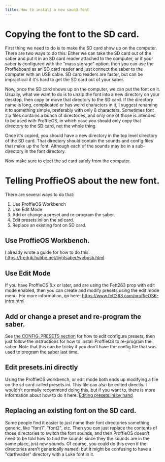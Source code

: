 ```yaml
---
title: How to install a new sound font
---
```

# Copying the font to the SD card.

First thing we need to do is to make the SD card show up on the computer. There are two ways to do this: Either we can take the SD card out of the saber and put it in an SD card reader attached to the computer, or if your saber is configured with the "mass storage" option, then you can use the Proffieboard as an SD card reader and just connect the saber to the computer with an USB cable. SD card readers are faster, but can be impractical if it's hard to get the SD card out of your saber.

Now, once the SD card shows up on the computer, we can put the font on it. Usually, what we want to do is to unzip the font into a new directory on your desktop, then copy or move that directory to the SD card. If the directory name is long, complicated or has weird characters in it, I suggest renaming it to something simple, preferably with only 8 characters. Sometimes font zip files contains a bunch of directories, and only one of those is intended to be used with ProffieOS, in which case you should only copy that directory to the SD card, not the whole thing.

Once it's copied, you should have a new directory in the top level directory of the SD card. That directory should contain the sounds and config files that make up the font. Although each of the sounds may be in a sub-directory in the font directory.

Now make sure to eject the sd card safely from the computer.

# Telling ProffieOS about the new font.

There are several ways to do that:
1. Use ProffieOS Workbench
2. Use Edit Mode
3. Add or change a preset and re-program the saber.
4. Edit presets.ini on the sd card.
5. Replace an existing font on SD card.

## Use ProffieOS Workbench.

I already wrote a guide for how to do this: https://fredrik.hubbe.net/lightsaber/webusb.html

## Use Edit Mode

If you have ProffieOS 6.x or later, and are using the Fett263 prop with edit mode enabled, then you can create and modify presets using the edit mode menu. For more information, go here: https://www.fett263.com/proffieOS6-intro.html

## Add or change a preset and re-program the saber.

See [the CONFIG_PRESETS section](/config/the-config_presets-section.html) for how to edit configure presets, then just follow the instructions for how to install ProffieOS to re-program the saber. Note that this can be tricky if you don't have the config file that was used to program the saber last time.

## Edit presets.ini directly

Using the ProffieOS workbench, or edit mode both ends up modifying a file on the sd card called presets.ini. This file can also be edited directly. I wouldn't normally recommend doing this, but if you want to, there is more information about how to do it here: [Editing presets.ini by hand](/howto/editing-presets.ini-by-hand.html)

## Replacing an existing font on the SD card.

Some people find it easier to just name their font directories something generic, like "font1", "font2", etc. Then you can just replace the contents of those directories to switch the font sounds, and then ProffieOS doesn't need to be told how to find the sounds since they the sounds are in the same place, just new sounds. Of course, you could do this even if the directories aren't generically named, but it might be confusing to have a "darthvader" directory with a Luke font in it.
